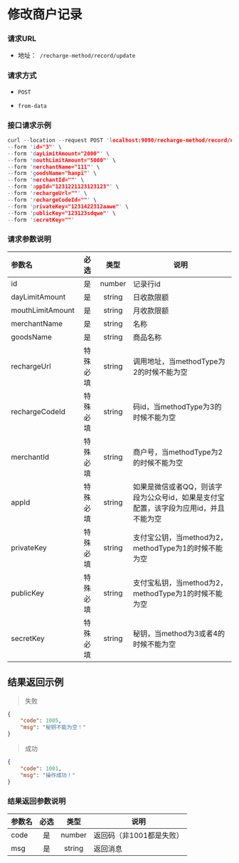 # 修改商户记录

### 请求URL
- 地址：` /recharge-method/record/update`

### 请求方式

- `POST`

- `from-data`


### 接口请求示例
```c
curl --location --request POST 'localhost:9090/recharge-method/record/update' \
--form 'id="3"' \
--form 'dayLimitAmount="2000"' \
--form 'mouthLimitAmount="5000"' \
--form 'merchantName="111"' \
--form 'goodsName="hanpi"' \
--form 'merchantId=""' \
--form 'appId="1231221123123123"' \
--form 'rechargeUrl=""' \
--form 'rechargeCodeId=""' \
--form 'privateKey="1231422312aawe"' \
--form 'publicKey="123123sdqwe"' \
--form 'secretKey=""'
```

### 请求参数说明
| 参数名           |   必选   |  类型  | 说明                                                         |
| :--------------- | :------: | :----: | ------------------------------------------------------------ |
| id               |    是    | number | 记录行id                                                     |
| dayLimitAmount   |    是    | string | 日收款限额                                                   |
| mouthLimitAmount |    是    | string | 月收款限额                                                   |
| merchantName     |    是    | string | 名称                                                         |
| goodsName        |    是    | string | 商品名称                                                     |
| rechargeUrl      | 特殊必填 | string | 调用地址，当methodType为2的时候不能为空                      |
| rechargeCodeId   | 特殊必填 | string | 码id，当methodType为3的时候不能为空                          |
| merchantId       | 特殊必填 | string | 商户号，当methodType为2的时候不能为空                        |
| appId            | 特殊必填 | string | 如果是微信或者QQ，则该字段为公众号id，如果是支付宝配置，该字段为应用id，并且不能为空 |
| privateKey       | 特殊必填 | string | 支付宝公钥，当method为2，methodType为1的时候不能为空         |
| publicKey        | 特殊必填 | string | 支付宝私钥，当method为2，methodType为1的时候不能为空         |
| secretKey        | 特殊必填 | string | 秘钥，当method为3或者4的时候不能为空                         |

## 结果返回示例
> 失败

```json
{
    "code": 1005,
    "msg": "秘钥不能为空！"
}
```
> 成功

```json
{
    "code": 1001,
    "msg": "操作成功！"
}
```

### 结果返回参数说明
| 参数名 | 必选 |  类型  | 说明                     |
| :----- | :--: | :----: | ------------------------ |
| code   |  是  | number | 返回码（非1001都是失败） |
| msg    |  是  | string | 返回消息                 |

